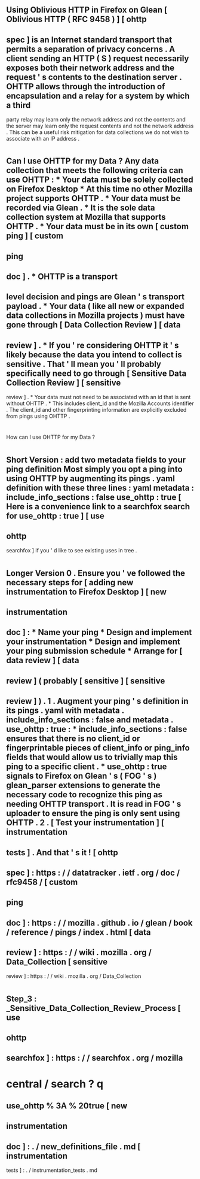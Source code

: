 #
Using
Oblivious
HTTP
in
Firefox
on
Glean
[
Oblivious
HTTP
(
RFC
9458
)
]
[
ohttp
-
spec
]
is
an
Internet
standard
transport
that
permits
a
separation
of
privacy
concerns
.
A
client
sending
an
HTTP
(
S
)
request
necessarily
exposes
both
their
network
address
and
the
request
'
s
contents
to
the
destination
server
.
OHTTP
allows
through
the
introduction
of
encapsulation
and
a
relay
for
a
system
by
which
a
third
-
party
relay
may
learn
only
the
network
address
and
not
the
contents
and
the
server
may
learn
only
the
request
contents
and
not
the
network
address
.
This
can
be
a
useful
risk
mitigation
for
data
collections
we
do
not
wish
to
associate
with
an
IP
address
.
#
#
Can
I
use
OHTTP
for
my
Data
?
Any
data
collection
that
meets
the
following
criteria
can
use
OHTTP
:
*
Your
data
must
be
solely
collected
on
Firefox
Desktop
*
At
this
time
no
other
Mozilla
project
supports
OHTTP
.
*
Your
data
must
be
recorded
via
Glean
.
*
It
is
the
sole
data
collection
system
at
Mozilla
that
supports
OHTTP
.
*
Your
data
must
be
in
its
own
[
custom
ping
]
[
custom
-
ping
-
doc
]
.
*
OHTTP
is
a
transport
-
level
decision
and
pings
are
Glean
'
s
transport
payload
.
*
Your
data
(
like
all
new
or
expanded
data
collections
in
Mozilla
projects
)
must
have
gone
through
[
Data
Collection
Review
]
[
data
-
review
]
.
*
If
you
'
re
considering
OHTTP
it
'
s
likely
because
the
data
you
intend
to
collect
is
sensitive
.
That
'
ll
mean
you
'
ll
probably
specifically
need
to
go
through
[
Sensitive
Data
Collection
Review
]
[
sensitive
-
review
]
.
*
Your
data
must
not
need
to
be
associated
with
an
id
that
is
sent
without
OHTTP
.
*
This
includes
client_id
and
the
Mozilla
Accounts
identifier
.
The
client_id
and
other
fingerprinting
information
are
explicitly
excluded
from
pings
using
OHTTP
.
#
#
How
can
I
use
OHTTP
for
my
Data
?
#
#
#
Short
Version
:
add
two
metadata
fields
to
your
ping
definition
Most
simply
you
opt
a
ping
into
using
OHTTP
by
augmenting
its
pings
.
yaml
definition
with
these
three
lines
:
yaml
metadata
:
include_info_sections
:
false
use_ohttp
:
true
[
Here
is
a
convenience
link
to
a
searchfox
search
for
use_ohttp
:
true
]
[
use
-
ohttp
-
searchfox
]
if
you
'
d
like
to
see
existing
uses
in
tree
.
#
#
#
Longer
Version
0
.
Ensure
you
'
ve
followed
the
necessary
steps
for
[
adding
new
instrumentation
to
Firefox
Desktop
]
[
new
-
instrumentation
-
doc
]
:
*
Name
your
ping
*
Design
and
implement
your
instrumentation
*
Design
and
implement
your
ping
submission
schedule
*
Arrange
for
[
data
review
]
[
data
-
review
]
(
probably
[
sensitive
]
[
sensitive
-
review
]
)
.
1
.
Augment
your
ping
'
s
definition
in
its
pings
.
yaml
with
metadata
.
include_info_sections
:
false
and
metadata
.
use_ohttp
:
true
:
*
include_info_sections
:
false
ensures
that
there
is
no
client_id
or
fingerprintable
pieces
of
client_info
or
ping_info
fields
that
would
allow
us
to
trivially
map
this
ping
to
a
specific
client
.
*
use_ohttp
:
true
signals
to
Firefox
on
Glean
'
s
(
FOG
'
s
)
glean_parser
extensions
to
generate
the
necessary
code
to
recognize
this
ping
as
needing
OHTTP
transport
.
It
is
read
in
FOG
'
s
uploader
to
ensure
the
ping
is
only
sent
using
OHTTP
.
2
.
[
Test
your
instrumentation
]
[
instrumentation
-
tests
]
.
And
that
'
s
it
!
[
ohttp
-
spec
]
:
https
:
/
/
datatracker
.
ietf
.
org
/
doc
/
rfc9458
/
[
custom
-
ping
-
doc
]
:
https
:
/
/
mozilla
.
github
.
io
/
glean
/
book
/
reference
/
pings
/
index
.
html
[
data
-
review
]
:
https
:
/
/
wiki
.
mozilla
.
org
/
Data_Collection
[
sensitive
-
review
]
:
https
:
/
/
wiki
.
mozilla
.
org
/
Data_Collection
#
Step_3
:
_Sensitive_Data_Collection_Review_Process
[
use
-
ohttp
-
searchfox
]
:
https
:
/
/
searchfox
.
org
/
mozilla
-
central
/
search
?
q
=
use_ohttp
%
3A
%
20true
[
new
-
instrumentation
-
doc
]
:
.
/
new_definitions_file
.
md
[
instrumentation
-
tests
]
:
.
/
instrumentation_tests
.
md
